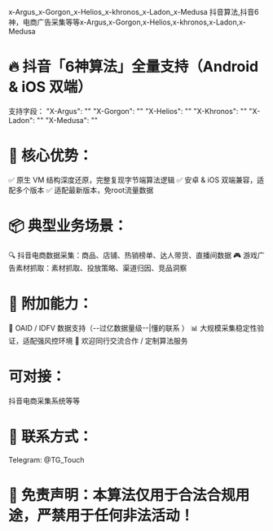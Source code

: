 

x-Argus_x-Gorgon_x-Helios_x-khronos_x-Ladon_x-Medusa
抖音算法,抖音6神，电商广告采集等等x-Argus,x-Gorgon,x-Helios,x-khronos,x-Ladon,x-Medusa


# 🔥 抖音「6神算法」全量支持（Android & iOS 双端）
支持字段： "X-Argus": "" "X-Gorgon": "" "X-Helios": "" "X-Khronos": "" "X-Ladon": "" "X-Medusa": ""

# 🚀 核心优势：
✅ 原生 VM 结构深度还原，完整复现字节端算法逻辑
✅ 安卓 & iOS 双端兼容，适配多个版本 
✅ 适配最新版本，免root流量数据

# 📦 典型业务场景：
🔍 抖音电商数据采集：商品、店铺、热销榜单、达人带货、直播间数据
🎮 游戏广告素材抓取：素材抓取、投放策略、渠道归因、竞品洞察

# 🧩 附加能力：
🎯 OAID / IDFV 数据支持（--过亿数据量级--|懂的联系 ） 
📊 大规模采集稳定性验证，适配强风控环境
🤝 欢迎同行交流合作 / 定制算法服务

# 可对接：
抖音电商采集系统等等

# 📩 联系方式：
Telegram: @TG_Touch

# 🔐 免责声明：本算法仅用于合法合规用途，严禁用于任何非法活动！
